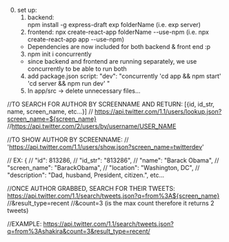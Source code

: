 0. set up:
    1. backend:  
        npm install -g express-draft
        exp folderName 
        (i.e. exp server)
    2. frontend: 
        npx create-react-app folderName --use-npm 
        (i.e. npx create-react-app app --use-npm)
   * Dependencies are now included for both backend & front end :p
   3. npm init i concurrently
   * since backend and frontend are running separately, we use concurrently to be able to run both
   4. add package.json script:
        "dev": "concurrently 'cd app && npm start' 'cd server && npm run dev' "
    5. In app/src -> delete unnecessary files...

//TO SEARCH FOR AUTHOR BY SCREENNAME AND RETURN: [{id, id_str, name, screen_name, etc...}]
// https://api.twitter.com/1.1/users/lookup.json?screen_name=${screen_name}
//https://api.twitter.com/2/users/by/username/USER_NAME

//TO SHOW AUTHOR BY SCREENNAME:
// 'https://api.twitter.com/1.1/users/show.json?screen_name=twitterdev'

// EX: {
//     "id": 813286,
//     "id_str": "813286",
//     "name": "Barack Obama",
//     "screen_name": "BarackObama",
//     "location": "Washington, DC",
//     "description": "Dad, husband, President, citizen.", etc...

//ONCE AUTHOR GRABBED, SEARCH FOR THEIR TWEETS: 
https://api.twitter.com/1.1/search/tweets.json?q=from%3A${screen_name}
//&result_type=recent
//&count=3 (is the max count therefore it returns 2 tweets)

//EXAMPLE: https://api.twitter.com/1.1/search/tweets.json?q=from%3Ashakira&count=3&result_type=recent/


